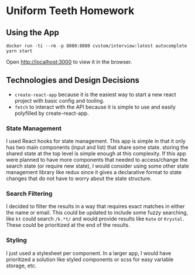 # Uniform Teeth Homework

## Using the App

```
docker run -ti --rm -p 8080:8080 cvstom/interview:latest autocomplete
yarn start
```

Open [http://localhost:3000](http://localhost:3000) to view it in the browser.

## Technologies and Design Decisions

- `create-react-app` because it is the easiest way to start a new react project with basic config and tooling.
- `fetch` to interact with the API because it is simple to use and easily polyfilled by create-react-app.

### State Management

I used React hooks for state management. This app is simple in that it only has
two main components (input and list) that share some state. storing the shared
state at the top level is simple enough at this complexity. If this app were
planned to have more components that needed to access/change the search state
(or require new state), I would consider using some other state management
library like redux since it gives a declarative format to state changes that do
not have to worry about the state structure.

### Search Filtering

I decided to filter the results in a way that requires exact matches in either
the name or email. This could be updated to include some fuzzy searching, like
`kt` could search `/k.*t/` and would provide results like `Kate` or `Krystal`.
These could be prioritized at the end of the results.

### Styling

I just used a stylesheet per component. In a larger app, I would have
prioritized a solution like styled components or scss for easy variable storage,
etc.
